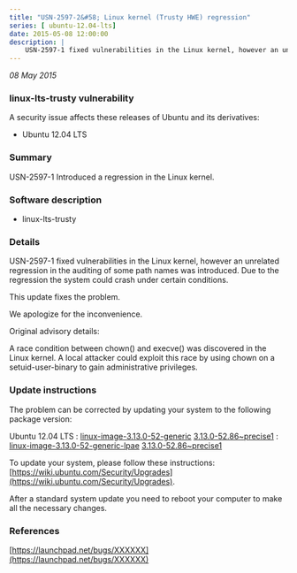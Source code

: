 ```yaml
---
title: "USN-2597-2&#58; Linux kernel (Trusty HWE) regression"
series: [ ubuntu-12.04-lts]
date: 2015-05-08 12:00:00
description: |
    USN-2597-1 fixed vulnerabilities in the Linux kernel, however an unrelated regression in the auditing of some path names was introduced. Due to the regression the system could crash under certain conditions.
--- 
```

 
 

*08 May 2015*

### linux-lts-trusty vulnerability

A security issue affects these releases of Ubuntu and its derivatives:

* Ubuntu 12.04 LTS

### Summary

USN-2597-1 Introduced a regression in the Linux kernel. 

### Software description

* linux-lts-trusty 

### Details

USN-2597-1 fixed vulnerabilities in the Linux kernel, however an unrelated regression in the auditing of some path names was introduced. Due to the regression the system could crash under certain conditions.

This update fixes the problem.

We apologize for the inconvenience.

Original advisory details:

 A race condition between chown() and execve() was discovered in the Linux kernel. A local attacker could exploit this race by using chown on a setuid-user-binary to gain administrative privileges. 

### Update instructions

The problem can be corrected by updating your system to the following package version:

Ubuntu 12.04 LTS
 : [linux-image-3.13.0-52-generic](https://launchpad.net/ubuntu/+source/linux-lts-trusty) <span> [3.13.0-52.86~precise1](https://launchpad.net/ubuntu/+source/linux-lts-trusty/3.13.0-52.86~precise1) </span> 
 : [linux-image-3.13.0-52-generic-lpae](https://launchpad.net/ubuntu/+source/linux-lts-trusty) <span> [3.13.0-52.86~precise1](https://launchpad.net/ubuntu/+source/linux-lts-trusty/3.13.0-52.86~precise1) </span> 

To update your system, please follow these instructions: [https://wiki.ubuntu.com/Security/Upgrades](https://wiki.ubuntu.com/Security/Upgrades).

After a standard system update you need to reboot your computer to make all the necessary changes. 

### References

 
 [https://launchpad.net/bugs/XXXXXX](https://launchpad.net/bugs/XXXXXX)
 

